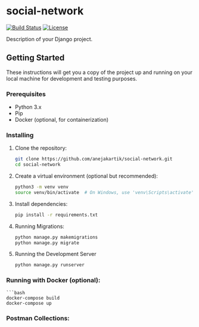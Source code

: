 # social-network

[![Build Status](https://travis-ci.org/anejakartik/social-network.svg?branch=master)](https://travis-ci.org/anejakartik/social-network)
[![License](https://img.shields.io/badge/license-MIT-blue.svg)](https://opensource.org/licenses/MIT)

Description of your Django project.

## Getting Started

These instructions will get you a copy of the project up and running on your local machine for development and testing purposes.

### Prerequisites

- Python 3.x
- Pip
- Docker (optional, for containerization)

### Installing

1. Clone the repository:

   ```bash
   git clone https://github.com/anejakartik/social-network.git
   cd social-network

2. Create a virtual environment (optional but recommended):

    ```bash
    python3 -m venv venv
    source venv/bin/activate  # On Windows, use 'venv\Scripts\activate'

3. Install dependencies:

    ```bash
    pip install -r requirements.txt

4. Running Migrations:

    ```bash
    python manage.py makemigrations
    python manage.py migrate

5. Running the Development Server

    ```bash
    python manage.py runserver

### Running with Docker (optional):

    ```bash
    docker-compose build
    docker-compose up

### Postman Collections:

